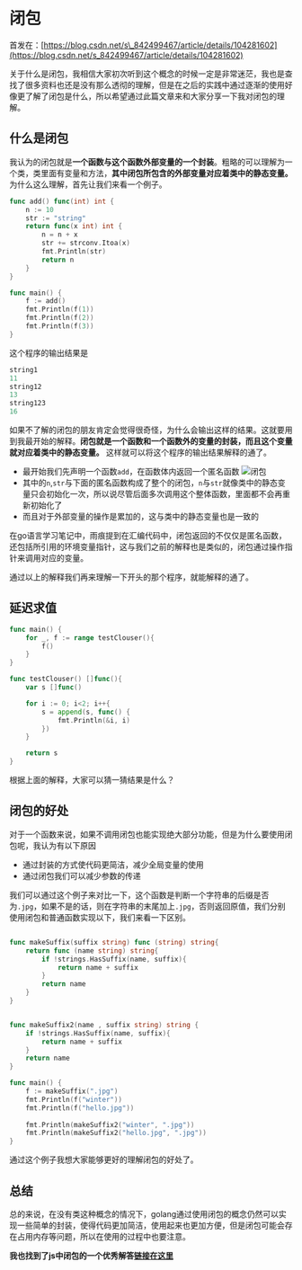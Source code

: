 # 闭包

首发在：[https://blog.csdn.net/s\_842499467/article/details/104281602](https://blog.csdn.net/s_842499467/article/details/104281602)

关于什么是闭包，我相信大家初次听到这个概念的时候一定是非常迷茫，我也是查找了很多资料也还是没有那么透彻的理解，但是在之后的实践中通过逐渐的使用好像更了解了闭包是什么，所以希望通过此篇文章来和大家分享一下我对闭包的理解。

## 什么是闭包

我认为的闭包就是**一个函数与这个函数外部变量的一个封装**。粗略的可以理解为一个类，类里面有变量和方法，**其中闭包所包含的外部变量对应着类中的静态变量。** 为什么这么理解，首先让我们来看一个例子。

```go
func add() func(int) int {
	n := 10
	str := "string"
	return func(x int) int {
		n = n + x
		str += strconv.Itoa(x)
		fmt.Println(str)
		return n
	}
}

func main() {
	f := add()
	fmt.Println(f(1))
	fmt.Println(f(2))
	fmt.Println(f(3))
}
```

这个程序的输出结果是

```go
string1
11
string12
13
string123
16
```

如果不了解的闭包的朋友肯定会觉得很奇怪，为什么会输出这样的结果。这就要用到我最开始的解释。**闭包就是一个函数和一个函数外的变量的封装，而且这个变量就对应着类中的静态变量。** 这样就可以将这个程序的输出结果解释的通了。

* 最开始我们先声明一个函数`add`，在函数体内返回一个匿名函数  ![&#x95ED;&#x5305;](https://img-blog.csdnimg.cn/20200212175537911.png?x-oss-process=image/watermark,type_ZmFuZ3poZW5naGVpdGk,shadow_10,text_aHR0cHM6Ly9ibG9nLmNzZG4ubmV0L3NfODQyNDk5NDY3,size_16,color_FFFFFF,t_70)
* 其中的`n`,`str`与下面的匿名函数构成了整个的闭包，`n`与`str`就像类中的静态变量只会初始化一次，所以说尽管后面多次调用这个整体函数，里面都不会再重新初始化了
* 而且对于外部变量的操作是累加的，这与类中的静态变量也是一致的

在go语言学习笔记中，雨痕提到在汇编代码中，闭包返回的不仅仅是匿名函数，还包括所引用的环境变量指针，这与我们之前的解释也是类似的，闭包通过操作指针来调用对应的变量。

通过以上的解释我们再来理解一下开头的那个程序，就能解释的通了。

## 延迟求值

```go
func main() {
	for _, f := range testClouser(){
		f()
	}
}

func testClouser() []func(){
	var s []func()

	for i := 0; i<2; i++{
		s = append(s, func() {
			fmt.Println(&i, i)
		})
	}

	return s
}
```

根据上面的解释，大家可以猜一猜结果是什么？

## 闭包的好处

对于一个函数来说，如果不调用闭包也能实现绝大部分功能，但是为什么要使用闭包呢，我认为有以下原因

* 通过封装的方式使代码更简洁，减少全局变量的使用
* 通过闭包我们可以减少参数的传递

我们可以通过这个例子来对比一下，这个函数是判断一个字符串的后缀是否为`.jpg`，如果不是的话，则在字符串的末尾加上`.jpg`，否则返回原值，我们分别使用闭包和普通函数实现以下，我们来看一下区别。

```go

func makeSuffix(suffix string) func (string) string{
	return func (name string) string{
		if !strings.HasSuffix(name, suffix){
			return name + suffix
		}
		return name
	}
}


func makeSuffix2(name , suffix string) string {
	if !strings.HasSuffix(name, suffix){
		return name + suffix
	}
	return name
}

func main() {
	f := makeSuffix(".jpg")
	fmt.Println(f("winter"))
	fmt.Println(f("hello.jpg"))
	
    fmt.Println(makeSuffix2("winter", ".jpg"))
	fmt.Println(makeSuffix2("hello.jpg", ".jpg"))
}
```

通过这个例子我想大家能够更好的理解闭包的好处了。

## 总结

总的来说，在没有类这种概念的情况下，golang通过使用闭包的概念仍然可以实现一些简单的封装，使得代码更加简洁，使用起来也更加方便，但是闭包可能会存在占用内存等问题，所以在使用的过程中也要注意。

**我也找到了js中闭包的一个优秀解答**[**链接在这里**](https://stackoverflow.com/questions/111102/how-do-javascript-closures-work)

